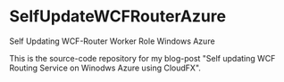 SelfUpdateWCFRouterAzure
========================

Self Updating WCF-Router Worker Role Windows Azure

This is the source-code repository for my blog-post "Self updating WCF Routing Service on Winodws Azure using CloudFX".

[BlogPost]:(http://awsomedevsigner.azurewebsites.net/index.php/self-updating-wcf-routing-service-windows-azure-using-cloudfx/)





